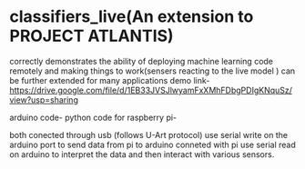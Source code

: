 # classifiers_live(An extension to PROJECT ATLANTIS)
correctly demonstrates the ability of deploying machine learning code remotely and making things to work(sensers reacting to the live model )
can be further extended for many applications
demo link- https://drive.google.com/file/d/1EB33JVSJlwyamFxXMhFDbgPDIgKNquSz/view?usp=sharing

arduino code-
python code for raspberry pi-

both conected through usb (follows U-Art protocol)
use serial write on the arduino port to send data from pi to arduino conneted with pi
use serial read on arduino to interpret the data and then interact with various sensors.
